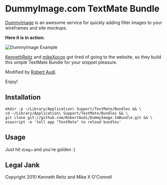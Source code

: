 DummyImage.com TextMate Bundle
==============================

[DummyImage](http://dummyimage.com) is an awesome service for quickly adding filler images to your wireframes and site mockups.   

**Here it is in action:**   

![DummyImage Example](http://dummyimage.com/325x80/4E4E4E/fff)


[KennethReitz](http://github.com/kennethreitz) and [mikeXocon](http://github.com/mikexocon) got tired of going to the website, so they build this simple TextMate Bundle for your snippet pleasure.

Modified by [Robert Audi](http://github.com/RobertAudi).

Enjoy!

Installation
------------

	mkdir -p ~/Library/Application\ Support/TextMate/Bundles && \
	cd ~/Library/Application\ Support/TextMate/Bundles && \
	git clone git://github.com/RobertAudi/DummyImage.tmBundle.git && \
	osascript -e 'tell app "TextMate" to reload bundles'


Usage
-----

Just hit `dimg⇥` and you're golden :)

Legal Jank
----------
Copyright 2010 Kenneth Reitz and Mike X O'Connell
